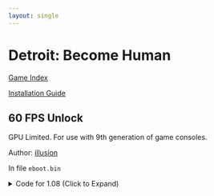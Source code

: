 ```yaml
---
layout: single
---
```


# Detroit: Become Human

[Game Index](/patch/#patches)

[Installation Guide](https://illusion0001.github.io/install-instructions/)

## 60 FPS Unlock

GPU Limited. For use with 9th generation of game consoles.

Author: [illusion](https://twitter.com/illusion0002)

In file `eboot.bin`

<details>
<summary>Code for 1.08 (Click to Expand)</summary>

{% highlight none %}
40 0F 95 C6 8B 38 E8 B6 57 05 00 

66 83 F6 00 8B 38 E8 B6 57 05 00
{% endhighlight %}

</details>
